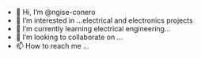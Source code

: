 - 👋 Hi, I’m @ngise-conero
- 👀 I’m interested in ...electrical and electronics projects
- 🌱 I’m currently learning electrical engineering...
- 💞️ I’m looking to collaborate on ...
- 📫 How to reach me ...

<!---
ngise-conero/ngise-conero is a ✨ special ✨ repository because its `README.md` (this file) appears on your GitHub profile.
You can click the Preview link to take a look at your changes.
--->
